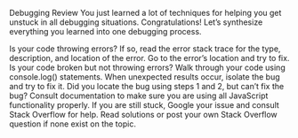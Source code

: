 Debugging Review
You just learned a lot of techniques for helping you get unstuck in all debugging situations. Congratulations! Let’s synthesize everything you learned into one debugging process.

Is your code throwing errors? If so, read the error stack trace for the type, description, and location of the error. Go to the error’s location and try to fix.
Is your code broken but not throwing errors? Walk through your code using console.log() statements. When unexpected results occur, isolate the bug and try to fix it.
Did you locate the bug using steps 1 and 2, but can’t fix the bug? Consult documentation to make sure you are using all JavaScript functionality properly. If you are still stuck, Google your issue and consult Stack Overflow for help. Read solutions or post your own Stack Overflow question if none exist on the topic.
